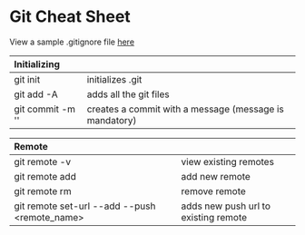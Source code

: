 # Git Cheat Sheet

View a sample .gitignore file [here](https://github.com/asdfasdfvful/Pitched-Wallpapers/blob/master/.gitignor)

|Initializing||
:---|:---
git init | initializes .git
git add -A | adds all the git files
git commit -m '<message>' | creates a commit with a message (message is mandatory)


|Remote||
:---|:---
git remote -v | view existing remotes
git remote add <name> <url> | add new remote
git remote rm <name> | remove remote
git remote set-url --add --push <remote_name> <url> | adds new push url to existing remote
